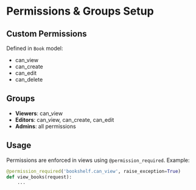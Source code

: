 # Permissions & Groups Setup

## Custom Permissions
Defined in `Book` model:
- can_view
- can_create
- can_edit
- can_delete

## Groups
- **Viewers**: can_view
- **Editors**: can_view, can_create, can_edit
- **Admins**: all permissions

## Usage
Permissions are enforced in views using `@permission_required`. Example:

```python
@permission_required('bookshelf.can_view', raise_exception=True)
def view_books(request):
    ...
